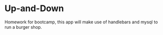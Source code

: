# Up-and-Down
Homework for bootcamp, this app will make use of handlebars and mysql to run a burger shop.
